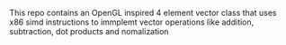 This repo contains an OpenGL inspired 4 element vector class that uses x86 simd instructions to immplemt vector operations like addition, subtraction, dot products and nomalization
